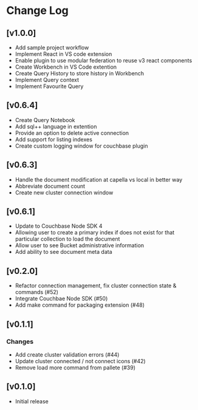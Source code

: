 # Change Log

## [v1.0.0]
- Add sample project workflow
- Implement React in VS code extension
- Enable plugin to use modular federation to reuse v3 react components
- Create Workbench in VS Code extention
- Create Query History to store history in Workbench
- Implement Query context
- Implement Favourite Query

## [v0.6.4]
- Create Query Notebook
- Add sql++ language in extention
- Provide an option to delete active connection
- Add support for listing indexes
- Create custom logging window for couchbase plugin
## [v0.6.3]
- Handle the document modification at capella vs local in better way
- Abbreviate document count
- Create new cluster connection window


## [v0.6.1]
- Update to Couchbase Node SDK 4
- Allowing user to create a primary index if does not exist for that particular collection to load the document
- Allow user to see Bucket administrative information
- Add ability to see document meta data

## [v0.2.0]

- Refactor connection management, fix cluster connection state & commands (#52)
- Integrate Couchbae Node SDK (#50)
- Add make command for packaging extension (#48)

## [v0.1.1]

### Changes

- Add create cluster validation errors (#44)
- Update cluster connected / not connect icons (#42)
- Remove load more command from pallete (#39)

## [v0.1.0]

- Initial release
